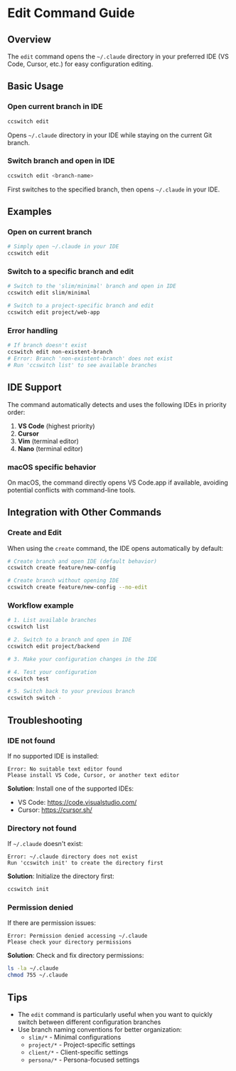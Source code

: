 # Edit Command Guide

## Overview

The `edit` command opens the `~/.claude` directory in your preferred IDE (VS Code, Cursor, etc.) for easy configuration editing.

## Basic Usage

### Open current branch in IDE
```bash
ccswitch edit
```
Opens `~/.claude` directory in your IDE while staying on the current Git branch.

### Switch branch and open in IDE
```bash
ccswitch edit <branch-name>
```
First switches to the specified branch, then opens `~/.claude` in your IDE.

## Examples

### Open on current branch
```bash
# Simply open ~/.claude in your IDE
ccswitch edit
```

### Switch to a specific branch and edit
```bash
# Switch to the 'slim/minimal' branch and open in IDE
ccswitch edit slim/minimal

# Switch to a project-specific branch and edit
ccswitch edit project/web-app
```

### Error handling
```bash
# If branch doesn't exist
ccswitch edit non-existent-branch
# Error: Branch 'non-existent-branch' does not exist
# Run 'ccswitch list' to see available branches
```

## IDE Support

The command automatically detects and uses the following IDEs in priority order:

1. **VS Code** (highest priority)
2. **Cursor**
3. **Vim** (terminal editor)
4. **Nano** (terminal editor)

### macOS specific behavior
On macOS, the command directly opens VS Code.app if available, avoiding potential conflicts with command-line tools.

## Integration with Other Commands

### Create and Edit
When using the `create` command, the IDE opens automatically by default:

```bash
# Create branch and open IDE (default behavior)
ccswitch create feature/new-config

# Create branch without opening IDE
ccswitch create feature/new-config --no-edit
```

### Workflow example
```bash
# 1. List available branches
ccswitch list

# 2. Switch to a branch and open in IDE
ccswitch edit project/backend

# 3. Make your configuration changes in the IDE

# 4. Test your configuration
ccswitch test

# 5. Switch back to your previous branch
ccswitch switch -
```

## Troubleshooting

### IDE not found
If no supported IDE is installed:
```
Error: No suitable text editor found
Please install VS Code, Cursor, or another text editor
```

**Solution**: Install one of the supported IDEs:
- VS Code: https://code.visualstudio.com/
- Cursor: https://cursor.sh/

### Directory not found
If `~/.claude` doesn't exist:
```
Error: ~/.claude directory does not exist
Run 'ccswitch init' to create the directory first
```

**Solution**: Initialize the directory first:
```bash
ccswitch init
```

### Permission denied
If there are permission issues:
```
Error: Permission denied accessing ~/.claude
Please check your directory permissions
```

**Solution**: Check and fix directory permissions:
```bash
ls -la ~/.claude
chmod 755 ~/.claude
```

## Tips

- The `edit` command is particularly useful when you want to quickly switch between different configuration branches
- Use branch naming conventions for better organization:
  - `slim/*` - Minimal configurations
  - `project/*` - Project-specific settings
  - `client/*` - Client-specific settings
  - `persona/*` - Persona-focused settings